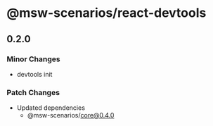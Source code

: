 # @msw-scenarios/react-devtools

## 0.2.0

### Minor Changes

- devtools init

### Patch Changes

- Updated dependencies
  - @msw-scenarios/core@0.4.0
